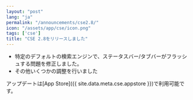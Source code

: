 ```yaml
---
layout: "post"
lang: "ja"
permalink: "/announcements/cse2.8/"
icon: "/assets/app/cse/icon.png"
tags: ['cse']
title: "CSE 2.8をリリースしました"
---
```


- 特定のデフォルトの検索エンジンで、ステータスバー/タブバーがフラッシュする問題を修正しました。
- その他いくつかの調整を行いました

アップデートは[App Store]({{ site.data.meta.cse.appstore }})で利用可能です。

